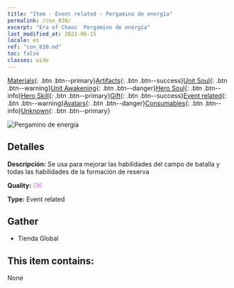 ```yaml
---
title: "Item - Event related - Pergamino de energía"
permalink: /con_830/
excerpt: "Era of Chaos  Pergamino de energía"
last_modified_at: 2021-06-15
locale: es
ref: "con_830.md"
toc: false
classes: wide
---
```

 [Materials](/ItemsES/){: .btn .btn--primary}[Artifacts](/ItemsES/Artifacts/){: .btn .btn--success}[Unit Soul](/ItemsES/UnitSoul/){: .btn .btn--warning}[Unit Awakening](/ItemsES/UnitAwakening/){: .btn .btn--danger}[Hero Soul](/ItemsES/HeroSoul/){: .btn .btn--info}[Hero Skill](/ItemsES/HeroSkill/){: .btn .btn--primary}[Gift](/ItemsES/Gift/){: .btn .btn--success}[Event related](/ItemsES/Events/){: .btn .btn--warning}[Avatars](/ItemsES/Avatars/){: .btn .btn--danger}[Consumables](/ItemsES/Consumables/){: .btn .btn--info}[Unknown](/ItemsES/Unknown/){: .btn .btn--primary}

 ![Pergamino de energía](/images/t/i_backup_icon2.png)

## Detalles
 **Descripción:** Se usa para mejorar las habilidades del campo de batalla y todas las habilidades de la formación de reserva

 **Quality:** <span style="color: #DA70D6">OK</span>

 **Type:** Event related

## Gather

*    Tienda Global 

## This item contains:

  None

